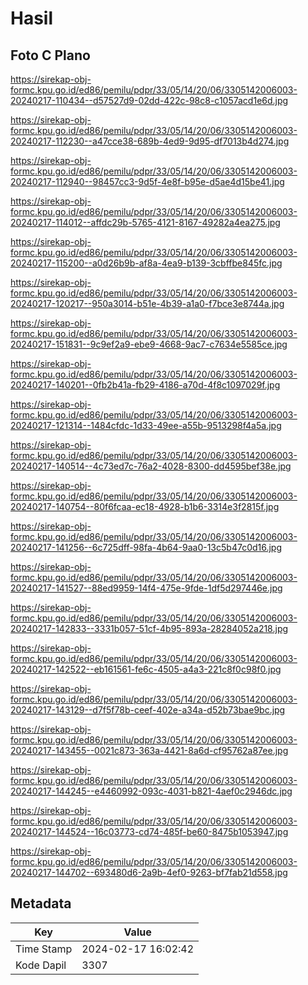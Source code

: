 # Hasil

## Foto C Plano

https://sirekap-obj-formc.kpu.go.id/ed86/pemilu/pdpr/33/05/14/20/06/3305142006003-20240217-110434--d57527d9-02dd-422c-98c8-c1057acd1e6d.jpg

https://sirekap-obj-formc.kpu.go.id/ed86/pemilu/pdpr/33/05/14/20/06/3305142006003-20240217-112230--a47cce38-689b-4ed9-9d95-df7013b4d274.jpg

https://sirekap-obj-formc.kpu.go.id/ed86/pemilu/pdpr/33/05/14/20/06/3305142006003-20240217-112940--98457cc3-9d5f-4e8f-b95e-d5ae4d15be41.jpg

https://sirekap-obj-formc.kpu.go.id/ed86/pemilu/pdpr/33/05/14/20/06/3305142006003-20240217-114012--affdc29b-5765-4121-8167-49282a4ea275.jpg

https://sirekap-obj-formc.kpu.go.id/ed86/pemilu/pdpr/33/05/14/20/06/3305142006003-20240217-115200--a0d26b9b-af8a-4ea9-b139-3cbffbe845fc.jpg

https://sirekap-obj-formc.kpu.go.id/ed86/pemilu/pdpr/33/05/14/20/06/3305142006003-20240217-120217--950a3014-b51e-4b39-a1a0-f7bce3e8744a.jpg

https://sirekap-obj-formc.kpu.go.id/ed86/pemilu/pdpr/33/05/14/20/06/3305142006003-20240217-151831--9c9ef2a9-ebe9-4668-9ac7-c7634e5585ce.jpg

https://sirekap-obj-formc.kpu.go.id/ed86/pemilu/pdpr/33/05/14/20/06/3305142006003-20240217-140201--0fb2b41a-fb29-4186-a70d-4f8c1097029f.jpg

https://sirekap-obj-formc.kpu.go.id/ed86/pemilu/pdpr/33/05/14/20/06/3305142006003-20240217-121314--1484cfdc-1d33-49ee-a55b-9513298f4a5a.jpg

https://sirekap-obj-formc.kpu.go.id/ed86/pemilu/pdpr/33/05/14/20/06/3305142006003-20240217-140514--4c73ed7c-76a2-4028-8300-dd4595bef38e.jpg

https://sirekap-obj-formc.kpu.go.id/ed86/pemilu/pdpr/33/05/14/20/06/3305142006003-20240217-140754--80f6fcaa-ec18-4928-b1b6-3314e3f2815f.jpg

https://sirekap-obj-formc.kpu.go.id/ed86/pemilu/pdpr/33/05/14/20/06/3305142006003-20240217-141256--6c725dff-98fa-4b64-9aa0-13c5b47c0d16.jpg

https://sirekap-obj-formc.kpu.go.id/ed86/pemilu/pdpr/33/05/14/20/06/3305142006003-20240217-141527--88ed9959-14f4-475e-9fde-1df5d297446e.jpg

https://sirekap-obj-formc.kpu.go.id/ed86/pemilu/pdpr/33/05/14/20/06/3305142006003-20240217-142833--3331b057-51cf-4b95-893a-28284052a218.jpg

https://sirekap-obj-formc.kpu.go.id/ed86/pemilu/pdpr/33/05/14/20/06/3305142006003-20240217-142522--eb161561-fe6c-4505-a4a3-221c8f0c98f0.jpg

https://sirekap-obj-formc.kpu.go.id/ed86/pemilu/pdpr/33/05/14/20/06/3305142006003-20240217-143129--d7f5f78b-ceef-402e-a34a-d52b73bae9bc.jpg

https://sirekap-obj-formc.kpu.go.id/ed86/pemilu/pdpr/33/05/14/20/06/3305142006003-20240217-143455--0021c873-363a-4421-8a6d-cf95762a87ee.jpg

https://sirekap-obj-formc.kpu.go.id/ed86/pemilu/pdpr/33/05/14/20/06/3305142006003-20240217-144245--e4460992-093c-4031-b821-4aef0c2946dc.jpg

https://sirekap-obj-formc.kpu.go.id/ed86/pemilu/pdpr/33/05/14/20/06/3305142006003-20240217-144524--16c03773-cd74-485f-be60-8475b1053947.jpg

https://sirekap-obj-formc.kpu.go.id/ed86/pemilu/pdpr/33/05/14/20/06/3305142006003-20240217-144702--693480d6-2a9b-4ef0-9263-bf7fab21d558.jpg


## Metadata

| Key        | Value               |
| ---------- | ------------------- |
| Time Stamp | 2024-02-17 16:02:42 |
| Kode Dapil | 3307                |



